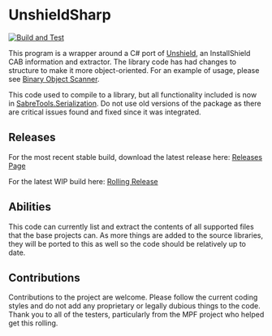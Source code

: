 # UnshieldSharp

[![Build and Test](https://github.com/mnadareski/UnshieldSharp/actions/workflows/build_and_test.yml/badge.svg)](https://github.com/mnadareski/UnshieldSharp/actions/workflows/build_and_test.yml)

This program is a wrapper around a C# port of [Unshield](https://github.com/twogood/unshield/), an InstallShield CAB information and extractor. The library code has had changes to structure to make it more object-oriented.
For an example of usage, please see [Binary Object Scanner](https://github.com/SabreTools/BinaryObjectScanner).

This code used to compile to a library, but all functionality included is now in [SabreTools.Serialization](https://github.com/SabreTools/SabreTools.Serialization). Do not use old versions of the package as there are critical issues found and fixed since it was integrated.

## Releases

For the most recent stable build, download the latest release here: [Releases Page](https://github.com/mnadareski/UnshieldSharp/releases)

For the latest WIP build here: [Rolling Release](https://github.com/mnadareski/UnshieldSharp/releases/tag/rolling)

## Abilities

This code can currently list and extract the contents of all supported files that the base projects can. As more things are added to the source libraries, they will be ported to this as well so the code should be relatively up to date.

## Contributions

Contributions to the project are welcome. Please follow the current coding styles and do not add any proprietary or legally dubious things to the code. Thank you to all of the testers, particularly from the MPF project who helped get this rolling.
